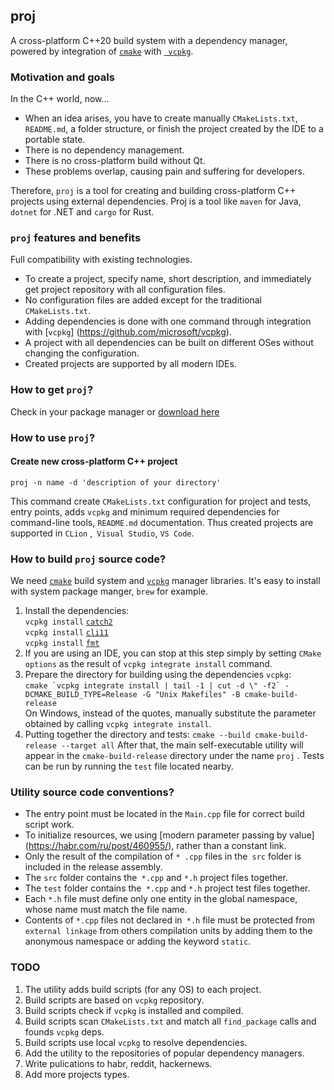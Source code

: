 ## proj

A cross-platform C++20 build system with a dependency manager, powered by integration of [`cmake`](https://cmake.org/)
with [` vcpkg`](https://github.com/microsoft/vcpkg).

### Motivation and goals

In the С++ world, now...

* When an idea arises, you have to create manually `CMakeLists.txt`,` README.md`, a folder structure, or finish the
  project created by the IDE to a portable state.
* There is no dependency management.
* There is no cross-platform build without Qt.
* These problems overlap, causing pain and suffering for developers.

Therefore, `proj` is a tool for creating and building cross-platform C++ projects using external dependencies. Proj is a
tool like `maven` for Java, `dotnet` for .NET and `cargo` for Rust.

### `proj` features and benefits

Full compatibility with existing technologies.

* To create a project, specify name, short description, and immediately get project repository with all configuration
  files.
* No configuration files are added except for the traditional `CMakeLists.txt`.
* Adding dependencies is done with one command through integration with [`vcpkg`] (https://github.com/microsoft/vcpkg).
* A project with all dependencies can be built on different OSes without changing the configuration.
* Created projects are supported by all modern IDEs.

### How to get `proj`?

Check in your package manager or [download here](https://github.com/demidko/proj/releases)

### How to use `proj`?

#### Create new cross-platform C++ project

`proj -n name -d 'description of your directory'`

This command create `CMakeLists.txt` configuration for project and tests, entry points, adds `vcpkg` and minimum
required dependencies for command-line tools, `README.md` documentation. Thus created projects are supported in `CLion`
,` Visual Studio`, `VS Code`.

### How to build `proj` source code?

We need [`cmake`](https://cmake.org/download) build system and [`vcpkg`](https://github.com/microsoft/vcpkg) manager
libraries. It's easy to install with system package manger, `brew` for example.

1. Install the dependencies:  
   `vcpkg install` [`catch2`](https://github.com/catchorg/Catch2)  
   `vcpkg install` [`cli11`](https://github.com/CLIUtils/CLI11)  
   `vcpkg install` [`fmt`](https://github.com/fmtlib/fmt)
1. If you are using an IDE, you can stop at this step simply by setting `CMake options` as the result
   of `vcpkg integrate install` command.
1. Prepare the directory for building using the dependencies `vcpkg`:  
   ```cmake `vcpkg integrate install | tail -1 | cut -d \" -f2` -DCMAKE_BUILD_TYPE=Release -G "Unix Makefiles" -B cmake-build-release```  
   On Windows, instead of the quotes, manually substitute the parameter obtained by calling `vcpkg integrate install`.
1. Putting together the directory and tests:
   `cmake --build cmake-build-release --target all`
   After that, the main self-executable utility will appear in the `cmake-build-release` directory under the name `proj`
   . Tests can be run by running the `test` file located nearby.

### Utility source code conventions?

* The entry point must be located in the `Main.cpp` file for correct build script work.
* To initialize resources, we using [modern parameter passing by value] (https://habr.com/ru/post/460955/), rather than
  a constant link.
* Only the result of the compilation of `* .cpp` files in the` src` folder is included in the release assembly.
* The `src` folder contains the` *.cpp` and `*.h` project files together.
* The `test` folder contains the` *.cpp` and `*.h` project test files together.
* Each `*.h` file must define only one entity in the global namespace, whose name must match the file name.
* Contents of `*.cpp` files not declared in` *.h` file must be protected from `external linkage` from others compilation
  units by adding them to the anonymous namespace or adding the keyword `static`.

### TODO

1. The utility adds build scripts (for any OS) to each project.
1. Build scripts are based on `vcpkg` repository.
1. Build scripts check if `vcpkg` is installed and compiled.
1. Build scripts scan `CMakeLists.txt` and match all `find_package` calls and founds `vcpkg` deps.
1. Build scripts use local `vcpkg` to resolve dependencies.
1. Add the utility to the repositories of popular dependency managers.
1. Write pulications to habr, reddit, hackernews.
1. Add more projects types.
